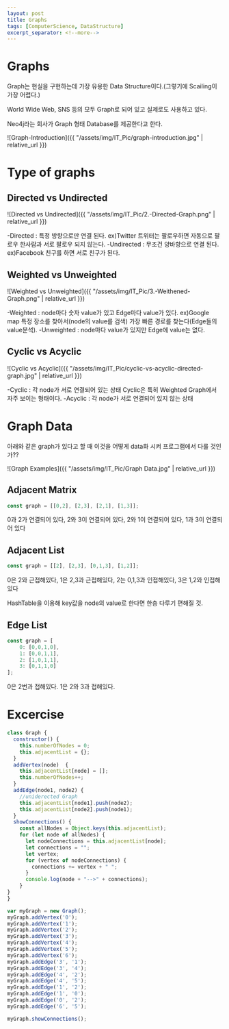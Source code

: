 ```yaml
---
layout: post
title: Graphs
tags: [ComputerScience, DataStructure]
excerpt_separator: <!--more-->
---
```


# Graphs

Graph는 현실을 구현하는데 가장 유용한 Data Structure이다.(그렇기에 Scailing이 가장 어렵다.) 

World Wide Web, SNS 등의 모두 Graph로 되어 있고 실제로도 사용하고 있다.

Neo4j라는 회사가 Graph 형태 Database를 제공한다고 한다.

<!--more-->

![Graph-Introduction]({{ "/assets/img/IT_Pic/graph-introduction.jpg" | relative_url }})

# Type of graphs

## Directed vs Undirected

![Directed vs Undirected]({{ "/assets/img/IT_Pic/2.-Directed-Graph.png" | relative_url }})

-Directed : 특정 방향으로만 연결 된다. ex)Twitter 트위터는 팔로우하면 자동으로 팔로우 한사람과 서로 팔로우 되지 않는다.
-Undirected : 무조건 양바향으로 연결 된다. ex)Facebook 친구를 하면 서로 친구가 된다.

## Weighted vs Unweighted

![Weighted vs Unweighted]({{ "/assets/img/IT_Pic/3.-Weithened-Graph.png" | relative_url }})

-Weighted : node마다 숫자 value가 있고 Edge마다 value가 있다. ex)Google map 특정 장소를 찾아서(node의 value를 검색) 가장 빠른 경로를 찾는다(Edge들의 value분석).
-Unweighted : node마다 value가 있지만 Edge에 value는 없다.

## Cyclic vs Acyclic

![Cyclic vs Acyclic]({{ "/assets/img/IT_Pic/cyclic-vs-acyclic-directed-graph.jpg" | relative_url }})

-Cyclic : 각 node가 서로 연결되어 있는 상태 Cyclic은 특히 Weighted Graph에서 자주 보이는 형태이다.
-Acyclic : 각 node가 서로 연결되어 있지 않는 상태

# Graph Data

아래와 같은 graph가 있다고 할 때 이것을 어떻게 data화 시켜 프로그램에서 다룰 것인가??

![Graph Examples]({{ "/assets/img/IT_Pic/Graph Data.jpg" | relative_url }})

## Adjacent Matrix

```javascript
const graph = [[0,2], [2,3], [2,1], [1,3]];
```

0과 2가 연결되어 있다, 2와 3이 연결되어 있다, 2와 1이 연결되어 있다, 1과 3이 연결되어 있다

## Adjacent List

```javascript
const graph = [[2], [2,3], [0,1,3], [1,2]];
```

0은 2와 근접해있다, 1은 2,3과 근접해있다, 2는 0,1,3과 인접해있다, 3은  1,2와 인접해 있다

HashTable을 이용해 key값을 node의 value로 한다면 한층 다루기 편해질 것.

## Edge List

```javascript
const graph = [
	0: [0,0,1,0], 
	1: [0,0,1,1], 
	2: [1,0,1,1], 
	3: [0,1,1,0]
];
```

0은 2번과 접해있다. 1은 2와 3과 접해있다.

# Excercise

```javascript
class Graph { 
  constructor() { 
    this.numberOfNodes = 0; 
    this.adjacentList = {}; 
  } 
  addVertex(node)  { 
    this.adjacentList[node] = []; 
    this.numberOfNodes++;
  } 
  addEdge(node1, node2) { 
    //uniderected Graph 
    this.adjacentList[node1].push(node2); 
    this.adjacentList[node2].push(node1); 
  } 
  showConnections() { 
    const allNodes = Object.keys(this.adjacentList); 
    for (let node of allNodes) { 
      let nodeConnections = this.adjacentList[node]; 
      let connections = ""; 
      let vertex;
      for (vertex of nodeConnections) {
        connections += vertex + " ";
      } 
      console.log(node + "-->" + connections); 
    } 
} 
} 

var myGraph = new Graph();
myGraph.addVertex('0');
myGraph.addVertex('1');
myGraph.addVertex('2');
myGraph.addVertex('3');
myGraph.addVertex('4');
myGraph.addVertex('5');
myGraph.addVertex('6');
myGraph.addEdge('3', '1'); 
myGraph.addEdge('3', '4'); 
myGraph.addEdge('4', '2'); 
myGraph.addEdge('4', '5'); 
myGraph.addEdge('1', '2'); 
myGraph.addEdge('1', '0'); 
myGraph.addEdge('0', '2'); 
myGraph.addEdge('6', '5');

myGraph.showConnections(); 
```